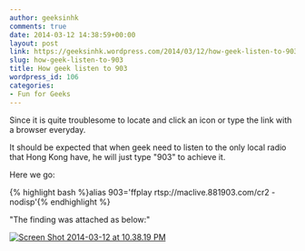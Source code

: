 ```yaml
---
author: geeksinhk
comments: true
date: 2014-03-12 14:38:59+00:00
layout: post
link: https://geeksinhk.wordpress.com/2014/03/12/how-geek-listen-to-903/
slug: how-geek-listen-to-903
title: How geek listen to 903
wordpress_id: 106
categories:
- Fun for Geeks
---
```


Since it is quite troublesome to locate and click an icon or type the link with a browser everyday.

It should be expected that when geek need to listen to the only local radio that Hong Kong have, he will just type "903" to achieve it.

Here we go:


{% highlight bash %}alias 903='ffplay rtsp://maclive.881903.com/cr2 -nodisp'{% endhighlight %}


"The finding was attached as below:"


[![Screen Shot 2014-03-12 at 10.38.19 PM](http://geeksinhk.files.wordpress.com/2014/03/screen-shot-2014-03-12-at-10-38-19-pm.png?w=300)](http://geeksinhk.files.wordpress.com/2014/03/screen-shot-2014-03-12-at-10-38-19-pm.png)
